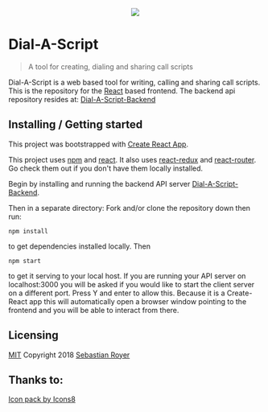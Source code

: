 <p align="center"> <img src="https://png.icons8.com/dusk/64/000000/collaboration.png"> </p>

# Dial-A-Script
> A tool for creating, dialing and sharing call scripts

Dial-A-Script is a web based tool for writing, calling and sharing call scripts.  This is the repository for the [React]((https://reactjs.org/)) based frontend.  The backend api repository resides at: [Dial-A-Script-Backend](https://github.com/walkingalchemy/Dial-A-Script-Backend)

## Installing / Getting started


This project was bootstrapped with [Create React App](https://github.com/facebookincubator/create-react-app).

This project uses [npm](https://www.npmjs.com/) and [react](https://reactjs.org/).  It also uses [react-redux](https://www.npmjs.com/package/react-redux) and [react-router](https://www.npmjs.com/package/react-router). Go check them out if you don't have them locally installed. 

Begin by installing and running the backend API server [Dial-A-Script-Backend](https://github.com/walkingalchemy/Dial-A-Script-Backend).

Then in a separate directory:
Fork and/or clone the repository down then run:

```shell
npm install
```

to get dependencies installed locally.
Then
```shell
npm start
```
to get it serving to your local host.  If you are running your API server on localhost:3000 you will be asked if you would like to start the client server on a different port.  Press Y and enter to allow this.
Because it is a Create-React app this will automatically open a browser window pointing to the frontend and you will be able to interact from there.


## Licensing
[MIT](https://oss.ninja/mit?organization=Sebastian%20Royer) 
Copyright 2018 [Sebastian Royer](https://github.com/walkingalchemy)


## Thanks to:

<a href="https://icons8.com">Icon pack by Icons8</a>

